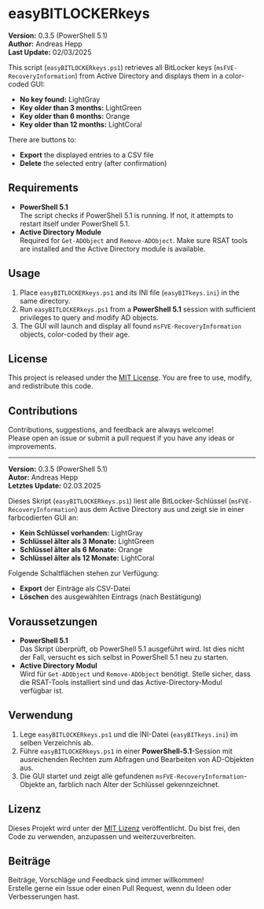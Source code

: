 # easyBITLOCKERkeys

**Version:** 0.3.5 (PowerShell 5.1)  
**Author:** Andreas Hepp  
**Last Update:** 02/03/2025  

This script (`easyBITLOCKERkeys.ps1`) retrieves all BitLocker keys (`msFVE-RecoveryInformation`) from Active Directory and displays them in a color-coded GUI:

- **No key found:** LightGray  
- **Key older than 3 months:** LightGreen  
- **Key older than 6 months:** Orange  
- **Key older than 12 months:** LightCoral  

There are buttons to:
- **Export** the displayed entries to a CSV file  
- **Delete** the selected entry (after confirmation)  

## Requirements
- **PowerShell 5.1**  
  The script checks if PowerShell 5.1 is running. If not, it attempts to restart itself under PowerShell 5.1.  
- **Active Directory Module**  
  Required for `Get-ADObject` and `Remove-ADObject`. Make sure RSAT tools are installed and the Active Directory module is available.

## Usage
1. Place `easyBITLOCKERkeys.ps1` and its INI file (`easyBITkeys.ini`) in the same directory.
2. Run `easyBITLOCKERkeys.ps1` from a **PowerShell 5.1** session with sufficient privileges to query and modify AD objects.
3. The GUI will launch and display all found `msFVE-RecoveryInformation` objects, color-coded by their age.

## License
This project is released under the [MIT License](https://opensource.org/licenses/MIT). 
You are free to use, modify, and redistribute this code.

## Contributions
Contributions, suggestions, and feedback are always welcome!  
Please open an issue or submit a pull request if you have any ideas or improvements.

-------------------------------------------------------------------------------------------------------------------------------------------------------------------------------

**Version:** 0.3.5 (PowerShell 5.1)  
**Autor:** Andreas Hepp  
**Letztes Update:** 02.03.2025  

Dieses Skript (`easyBITLOCKERkeys.ps1`) liest alle BitLocker-Schlüssel (`msFVE-RecoveryInformation`) aus dem Active Directory aus und zeigt sie in einer farbcodierten GUI an:

- **Kein Schlüssel vorhanden:** LightGray  
- **Schlüssel älter als 3 Monate:** LightGreen  
- **Schlüssel älter als 6 Monate:** Orange  
- **Schlüssel älter als 12 Monate:** LightCoral  

Folgende Schaltflächen stehen zur Verfügung:
- **Export** der Einträge als CSV-Datei  
- **Löschen** des ausgewählten Eintrags (nach Bestätigung)  

## Voraussetzungen
- **PowerShell 5.1**  
  Das Skript überprüft, ob PowerShell 5.1 ausgeführt wird. Ist dies nicht der Fall, versucht es sich selbst in PowerShell 5.1 neu zu starten.  
- **Active Directory Modul**  
  Wird für `Get-ADObject` und `Remove-ADObject` benötigt. Stelle sicher, dass die RSAT-Tools installiert sind und das Active-Directory-Modul verfügbar ist.

## Verwendung
1. Lege `easyBITLOCKERkeys.ps1` und die INI-Datei (`easyBITkeys.ini`) im selben Verzeichnis ab.
2. Führe `easyBITLOCKERkeys.ps1` in einer **PowerShell-5.1**-Session mit ausreichenden Rechten zum Abfragen und Bearbeiten von AD-Objekten aus.
3. Die GUI startet und zeigt alle gefundenen `msFVE-RecoveryInformation`-Objekte an, farblich nach Alter der Schlüssel gekennzeichnet.

## Lizenz
Dieses Projekt wird unter der [MIT Lizenz](https://opensource.org/licenses/MIT) veröffentlicht. 
Du bist frei, den Code zu verwenden, anzupassen und weiterzuverbreiten.

## Beiträge
Beiträge, Vorschläge und Feedback sind immer willkommen!  
Erstelle gerne ein Issue oder einen Pull Request, wenn du Ideen oder Verbesserungen hast.

